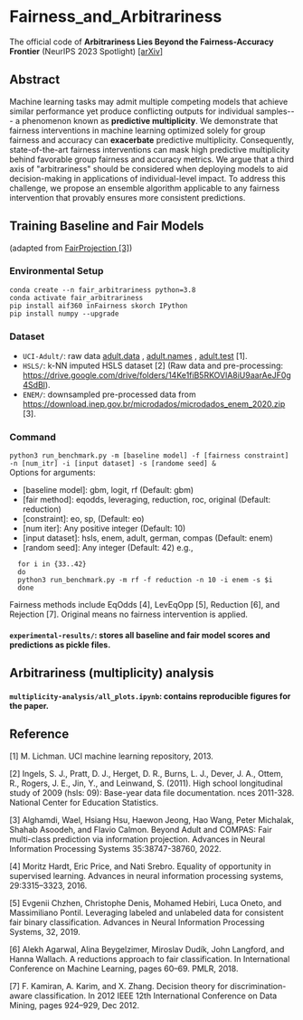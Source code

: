 # Fairness_and_Arbitrariness
The official code of **Arbitrariness Lies Beyond the Fairness-Accuracy Frontier** (NeurIPS 2023 Spotlight) [[arXiv]](https://arxiv.org/pdf/2306.09425.pdf)

## Abstract
Machine learning tasks may admit multiple competing models that achieve similar performance yet produce conflicting outputs for individual samples--- a phenomenon known as **predictive multiplicity**. We demonstrate that fairness interventions in machine learning optimized solely for group fairness and accuracy can **exacerbate** predictive multiplicity. Consequently, state-of-the-art fairness interventions can mask high predictive multiplicity behind favorable group fairness and accuracy metrics. We argue that a third axis of "arbitrariness" should be considered when deploying models to aid decision-making in applications of individual-level impact. To address this challenge, we propose an ensemble algorithm applicable to any fairness intervention that provably ensures more consistent predictions.

## Training Baseline and Fair Models 
(adapted from [FairProjection [3]](https://github.com/HsiangHsu/Fair-Projection#data-contains-all-datasets))
### Environmental Setup
```
conda create --n fair_arbitrariness python=3.8
conda activate fair_arbitrariness
pip install aif360 inFairness skorch IPython
pip install numpy --upgrade
```

### Dataset
- `UCI-Adult/`: raw data <ins> adult.data</ins> , <ins> adult.names</ins> , <ins> adult.test</ins>  [1].
- `HSLS/`: k-NN imputed HSLS dataset [2] (Raw data and pre-processing: https://drive.google.com/drive/folders/14Ke1fiB5RKOVlA8iU9aarAeJF0g4SdBl).
- `ENEM/`: downsampled pre-processed data from https://download.inep.gov.br/microdados/microdados_enem_2020.zip [3].

### Command
```python3 run_benchmark.py -m [baseline model] -f [fairness constraint] -n [num_itr] -i [input dataset] -s [randome seed] &```\
Options for arguments:
- [baseline model]: gbm, logit, rf (Default: gbm)
- [fair method]: eqodds, leveraging, reduction, roc, original (Default: reduction)
- [constraint]: eo, sp, (Default: eo)
- [num iter]: Any positive integer (Default: 10)
- [input dataset]: hsls, enem, adult, german, compas (Default: enem)
- [random seed]: Any integer (Default: 42)
e.g.,
```
  for i in {33..42}
  do
  python3 run_benchmark.py -m rf -f reduction -n 10 -i enem -s $i
  done
```
Fairness methods include EqOdds [4], LevEqOpp [5], Reduction [6], and Rejection [7]. Original means no fairness intervention is applied.

#### `experimental-results/`: stores all baseline and fair model scores and predictions as pickle files.

## Arbitrariness (multiplicity) analysis
#### `multiplicity-analysis/all_plots.ipynb`: contains reproducible figures for the paper.


## Reference
[1] M. Lichman. UCI machine learning repository, 2013.

[2] Ingels, S. J., Pratt, D. J., Herget, D. R., Burns, L. J., Dever, J. A., Ottem, R., Rogers, J. E., Jin, Y., and Leinwand, S. (2011). High school longitudinal study of 2009 (hsls: 09): Base-year data file documentation. nces 2011-328. National Center for Education Statistics.

[3] Alghamdi, Wael, Hsiang Hsu, Haewon Jeong, Hao Wang, Peter Michalak, Shahab Asoodeh, and Flavio Calmon. Beyond Adult and COMPAS: Fair multi-class prediction via information projection. Advances in Neural Information Processing Systems 35:38747-38760, 2022.

[4] Moritz Hardt, Eric Price, and Nati Srebro. Equality of opportunity in supervised learning. Advances in neural information processing systems, 29:3315–3323, 2016.

[5] Evgenii Chzhen, Christophe Denis, Mohamed Hebiri, Luca Oneto, and Massimiliano Pontil. Leveraging labeled and unlabeled data for consistent fair binary classification. Advances in Neural Information Processing Systems, 32, 2019.

[6] Alekh Agarwal, Alina Beygelzimer, Miroslav Dudík, John Langford, and Hanna Wallach. A reductions approach to fair classification. In International Conference on Machine Learning, pages 60–69. PMLR, 2018.

[7] F. Kamiran, A. Karim, and X. Zhang. Decision theory for discrimination-aware classification. In 2012 IEEE 12th International Conference on Data Mining, pages 924–929, Dec 2012.

